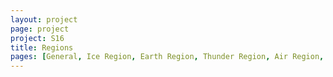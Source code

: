 ```yaml
---
layout: project
page: project
project: S16
title: Regions
pages: [General, Ice Region, Earth Region, Thunder Region, Air Region, Water Region, Dark Region, Light Region, Fire Region, Nature Region, Spirit Region, Metal Region, Chaos Region, Order Region]
---
```

